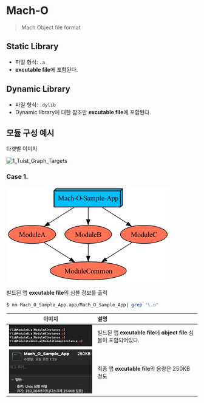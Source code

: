 # Mach-O

> Mach Object file format

## Static Library

- 파일 형식:  `.a`
- **excutable file**에 포함된다.

## Dynamic Library

- 파일 형식: ``.dylib``
- Dynamic library에 대한 참조만 **excutable file**에 포함된다.

## 모듈 구성 예시

타겟별 이미지

![1_Tuist_Graph_Targets](Assets/1_Tuist_Graph_Targets.avif)

### Case 1.

![2_Case1](Assets/2_Case1.png)

  빌드된 앱 **excutable file**의 심볼 정보를 출력

``` sh
$ nm Mach_O_Sample_App.app/Mach_O_Sample_App| grep "\.o"
```

| 이미지                                           | 설명                                                         |
| ------------------------------------------------ | :----------------------------------------------------------- |
| ![3_Case1_nm](Assets/3_Case1_nm.png)             | 빌드된 앱 **excutable file**에 **object file** 심볼이 포함되어있다. |
| ![4_Case1_capacity](Assets/4_Case1_capacity.png) | 최종 앱 **excutable file**의 용량은 250KB 정도               |



